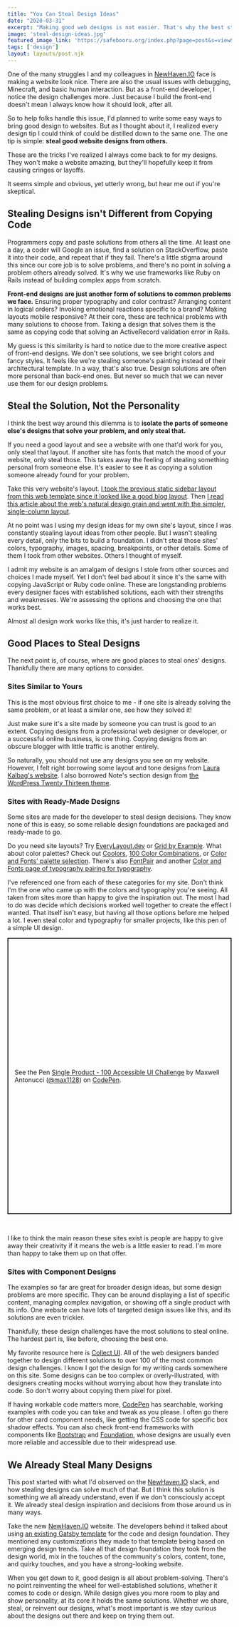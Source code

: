 ```yaml
---
title: "You Can Steal Design Ideas"
date: "2020-03-31"
excerpt: "Making good web designs is not easier. That's why the best starting point for them is usually stealing another design."
image: 'steal-design-ideas.jpg'
featured_image_link: 'https://safebooru.org/index.php?page=post&s=view&id=722962'
tags: ['design']
layout: layouts/post.njk
---
```


One of the many struggles I and my colleagues in [NewHaven.IO](http://newhaven.IO) face is making a website look nice. There are also the usual issues with debugging, Minecraft, and basic human interaction. But as a front-end developer, I notice the design challenges more. Just because I build the front-end doesn't mean I always know how it should look, after all.

So to help folks handle this issue, I'd planned to write some easy ways to bring good design to websites. But as I thought about it, I realized every design tip I could think of could be distilled down to the same one. The one tip is simple: **steal good website designs from others.**

These are the tricks I've realized I always come back to for my designs. They won't make a website amazing, but they'll hopefully keep it from causing cringes or layoffs.

It seems simple and obvious, yet utterly wrong, but hear me out if you're skeptical.

## Stealing Designs isn't Different from Copying Code

Programmers copy and paste solutions from others all the time. At least one a day, a coder will Google an issue, find a solution on StackOverflow, paste it into their code, and repeat that if they fail. There's a little stigma around this since our core job is to solve problems, and there's no point in solving a problem others already solved. It's why we use frameworks like Ruby on Rails instead of building complex apps from scratch.

**Front-end designs are just another form of solutions to common problems we face.** Ensuring proper typography and color contrast? Arranging content in logical orders? Invoking emotional reactions specific to a brand? Making layouts mobile responsive? At their core, these are technical problems with many solutions to choose from. Taking a design that solves them is the same as copying code that solving an ActiveRecord validation error in Rails.

My guess is this similarity is hard to notice due to the more creative aspect of front-end designs. We don't see solutions, we see bright colors and fancy styles. It feels like we're stealing someone's painting instead of their architectural template. In a way, that's also true. Design solutions are often more personal than back-end ones. But never so much that we can never use them for our design problems.

## Steal the Solution, Not the Personality

I think the best way around this dilemma is to **isolate the parts of someone else's designs that solve your problem, and only steal that.**

If you need a good layout and see a website with one that'd work for you, only steal that layout. If another site has fonts that match the mood of your website, only steal those. This takes away the feeling of stealing something personal from someone else. It's easier to see it as copying a solution someone already found for your problem.

Take this very website's layout. [I took the previous static sidebar layout from this web template since it looked like a good blog layout](https://html5up.net/strata). Then [I read this article about the web's natural design grain and went with the simpler, single-column layout](https://frankchimero.com/writing/the-webs-grain/).

At no point was I using my design ideas for my own site's layout, since I was constantly stealing layout ideas from other people. But I wasn't stealing every detail, only the bits to build a foundation. I didn't steal those sites' colors, typography, images, spacing, breakpoints, or other details. Some of them I took from other websites. Others I thought of myself.

I admit my website is an amalgam of designs I stole from other sources and choices I made myself. Yet I don't feel bad about it since it's the same with copying JavaScript or Ruby code online. These are longstanding problems every designer faces with established solutions, each with their strengths and weaknesses. We're assessing the options and choosing the one that works best.

Almost all design work works like this, it's just harder to realize it.

## Good Places to Steal Designs

The next point is, of course, where are good places to steal ones' designs. Thankfully there are many options to consider.

### Sites Similar to Yours

This is the most obvious first choice to me - if one site is already solving the same problem, or at least a similar one, see how they solved it!

Just make sure it's a site made by someone you can trust is good to an extent. Copying designs from a professional web designer or developer, or a successful online business, is one thing. Copying designs from an obscure blogger with little traffic is another entirely.

So naturally, you should not use any designs you see on my website. However, I felt right borrowing some layout and tone designs from [Laura Kalbag's website](https://laurakalbag.com). I also borrowed Note's section design from [the WordPress Twenty Thirteen theme](https://wordpress.com/theme/twentythirteen).

### Sites with Ready-Made Designs

Some sites are made for the developer to steal design decisions. They know none of this is easy, so some reliable design foundations are packaged and ready-made to go.

Do you need site layouts? Try [EveryLayout.dev](https://every-layout.dev/) or [Grid by Example](https://gridbyexample.com/). What about color palettes? Check out [Coolors](https://coolors.co/), [100 Color Combinations](https://www.canva.com/learn/100-color-combinations/), or [Color and Fonts' palette selection](https://www.colorsandfonts.com/palettes.html). There's also [FontPair](https://fontpair.co/) and another [Color and Fonts page of typography pairing for typography](https://www.colorsandfonts.com/fonts.html).

I've referenced one from each of these categories for my site. Don't think I'm the one who came up with the colors and typography you're seeing. All taken from sites more than happy to give the inspiration out. The most I had to do was decide which decisions worked well together to create the effect I wanted. That itself isn't easy, but having all those options before me helped a lot. I even steal color and typography for smaller projects, like this pen of a simple UI design.

<p class="codepen" data-height="620" data-theme-id="light" data-default-tab="result" data-user="max1128" data-slug-hash="WNvMbbP" style="height: 620px; box-sizing: border-box; display: flex; align-items: center; justify-content: center; border: 2px solid; margin: 1em 0; padding: 1em;" data-pen-title="Single Product - 100 Accessible UI Challenge">
  <span>See the Pen <a href="https://codepen.io/max1128/pen/WNvMbbP">
  Single Product - 100 Accessible UI Challenge</a> by Maxwell Antonucci (<a href="https://codepen.io/max1128">@max1128</a>)
  on <a href="https://codepen.io">CodePen</a>.</span>
</p>
<script async src="https://static.codepen.io/assets/embed/ei.js"></script>

<br />

I like to think the main reason these sites exist is people are happy to give away their creativity if it means the web is a little easier to read. I'm more than happy to take them up on that offer.

### Sites with Component Designs

The examples so far are great for broader design ideas, but some design problems are more specific. They can be around displaying a list of specific content, managing complex navigation, or showing off a single product with its info. One website can have lots of targeted design issues like this, and its solutions are even trickier.

Thankfully, these design challenges have the most solutions to steal online. The hardest part is, like before, choosing the best one.

My favorite resource here is [Collect UI](http://collectui.com/). All of the web designers banded together to design different solutions to over 100 of the most common design challenges. I know I got the design for my writing cards somewhere on this site. Some designs can be too complex or overly-illustrated, with designers creating mocks without worrying about how they translate into code. So don't worry about copying them pixel for pixel.

If having workable code matters more, [CodePen](https://codepen.io/) has searchable, working examples with code you can take and tweak as you please. I often go there for other card component needs, like getting the CSS code for specific box shadow effects. You can also check front-end frameworks with components like [Bootstrap](https://getbootstrap.com/) and [Foundation](https://get.foundation/), whose designs are usually even more reliable and accessible due to their widespread use.

## We Already Steal Many Designs

This post started with what I'd observed on the [NewHaven.IO](http://newhaven.IO) slack, and how stealing designs can solve much of that. But I think this solution is something we all already understand, even if we don't consciously accept it. We already steal design inspiration and decisions from those around us in many ways.

Take the new [NewHaven.IO](http://newhaven.IO) website. The developers behind it talked about using [an existing Gatsby template](https://github.com/fabe/gatsby-universal) for the code and design foundation. They mentioned any customizations they made to that template being based on emerging design trends. Take all that design foundation they took from the design world, mix in the touches of the community's colors, content, tone, and quirky touches, and you have a strong-looking website.

When you get down to it, good design is all about problem-solving. There's no point reinventing the wheel for well-established solutions, whether it comes to code or design. While design gives you more room to play and show personality, at its core it holds the same solutions. Whether we share, steal, or reinvent our designs, what's most important is we stay curious about the designs out there and keep on trying them out.
